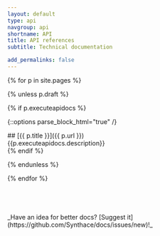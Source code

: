 ```yaml
---
layout: default
type: api
navgroup: api
shortname: API
title: API references
subtitle: Technical documentation 

add_permalinks: false
---
```


{% for p in site.pages %}

{% unless p.draft %}

{% if p.executeapidocs %}

{::options parse_block_html="true" /}
<div class="article">
## [{{ p.title }}]({{ p.url }})

<summary>
{{p.executeapidocs.description}}
</summary>
</div>
{% endif %}

{% endunless %}

{% endfor %}

<div style="margin-top:5em;">
_Have an idea for better docs? [Suggest it](https://github.com/Synthace/docs/issues/new)!_
</div>
